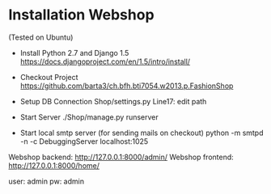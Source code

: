 Installation Webshop
====================
(Tested on Ubuntu)

* Install Python 2.7 and Django 1.5
https://docs.djangoproject.com/en/1.5/intro/install/

* Checkout Project 
https://github.com/barta3/ch.bfh.bti7054.w2013.p.FashionShop

* Setup DB Connection
Shop/settings.py Line17: edit path

* Start Server
./Shop/manage.py runserver

* Start local smtp server (for sending mails on checkout)
python -m smtpd -n -c DebuggingServer localhost:1025

Webshop backend:  http://127.0.0.1:8000/admin/
Webshop frontend: http://127.0.0.1:8000/home/

user: admin
pw:   admin
